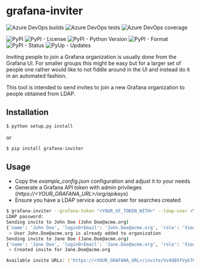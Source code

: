 # grafana-inviter

![Azure DevOps builds](https://img.shields.io/azure-devops/build/tomtomweb/GitHub-TomTom-International/14.svg)
![Azure DevOps tests](https://img.shields.io/azure-devops/tests/tomtomweb/GitHub-TomTom-International/14.svg)
![Azure DevOps coverage](https://img.shields.io/azure-devops/coverage/tomtomweb/GitHub-TomTom-International/14.svg)

![PyPI](https://img.shields.io/pypi/v/grafana-inviter.svg)
![PyPI - License](https://img.shields.io/pypi/l/grafana-inviter.svg)
![PyPI - Python Version](https://img.shields.io/pypi/pyversions/grafana-inviter.svg)
![PyPI - Format](https://img.shields.io/pypi/format/grafana-inviter.svg)
![PyPI - Status](https://img.shields.io/pypi/status/grafana-inviter.svg)
![PyUp - Updates](https://pyup.io/repos/github/tomtom-international/grafana-inviter/shield.svg)

Inviting people to join a Grafana organization is usually done from the Grafana UI. For smaller groups this might be easy but for a larger set of people one
rather would like to not fiddle around in the UI and instead do it in an automated fashion.

This tool is intended to send invites to join a new Grafana organization to people obtained from LDAP.

## Installation

```bash
$ python setup.py install
```

or

```bash
$ pip install grafana-inviter
```

## Usage

* Copy the *example_config.json* configuration and adjust it to your needs
* Generate a Grafana API token with admin privileges (*https://<YOUR_GRAFANA_URL>/org/apikeys*)
* Ensure you have a LDAP service account user for searches created

```bash
$ grafana-inviter --grafana-token "<YOUR_GF_TOKEN_WITH>" --ldap-user <YOUR_SVC_ACCOUNT_USER> --config config.json --ask-ldap-password
LDAP password:
Sending invite to John Doe (John Doe@acme.org)
{'name': 'John Doe', 'loginOrEmail': 'John.Doe@acme.org', 'role': 'Viewer', 'sendEmail': False, 'orgId': 10}
 > User John.Doe@acme.org is already added to organization
Sending invite to Jane Doe (Jane.Doe@acme.org)
{'name': 'Jane Doe', 'loginOrEmail': 'Jane.Doe@acme.org', 'role': 'Viewer', 'sendEmail': False, 'orgId': 10}
 > Created invite for Jane.Doe@acme.org

Available invite URLs: ['https://<YOUR_GRAFANA_URL>/invite/Vv4Q8SYVyk7ULGpeWvjMXl0iuWLl67']
```
